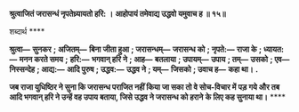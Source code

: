 **श्रुत्वाजितं जरासन्धं नृपतेध्र्यायतो हरि: ।** **आहोपायं तमेवाद्य उद्धवो यमुवाच ह ॥ १५॥** 

शब्दार्थ **** 

**श्रुत्वा—** **सुनकर** **; अजितम्—** **बिना जीता हुआ** **; जरासन्धम्—** **जरासन्ध को** **; नृपते:—** **राजा के** **; ध्यायत:—** **मनन करते समय** **;** **हरि:—** **भगवान् हरि ने** **; आह—** **बतलाया** **; उपायम्—** **उपाय** **; तम्—** **उसको** **; एव—** **निस्सन्देह** **; आद्य:—** **आदि पुरुष** **; उद्धव:—** **उद्धव ने** **; यम्—** **जिसको** **; उवाच ह—** **कहा था।** **.** 

**जब राजा युधिष्ठिर ने सुना कि जरासन्ध पराजित नहीं किया जा सका तो वे सोच-विचार में** **पड़ गये और तब आदि भगवान् हरि ने उन्हें वह उपाय बताया, जिसे उद्धव ने जरासन्ध को हराने** **के लिए कह सुनाया था।** **** 